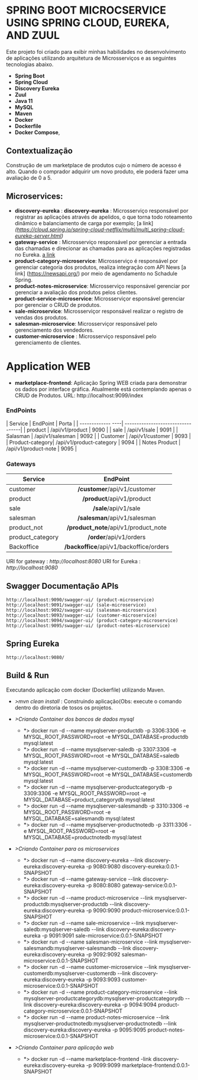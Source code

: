 # SPRING BOOT MICROCSERVICE USING SPRING CLOUD, EUREKA, AND ZUUL

Este projeto foi criado para exibir minhas habilidades no desenvolvimento de aplicações utilizando arquitetura de Microsserviços e as seguintes tecnologias abaixo.

- **Spring Boot**
- **Spring Cloud**
- **Discovery Eureka**
- **Zuul**
- **Java 11**
- **MySQL**
- **Maven**
- **Docker**
- **Dockerfile**
- **Docker Compose**,

## Contextualização

Construção de um marketplace de produtos cujo o número de acesso é alto.
Quando o comprador adquirir um novo produto, ele poderá fazer uma avaliação de 0 a 5. 


## Microservices:

- **discovery-eureka** : **discovery-eureka** : Microsserviço responsável por registrar as aplicações através de apelidos, o que torna todo roteamento dinâmico e balanciamento de carga por exemplo; [a link] *(https://cloud.spring.io/spring-cloud-netflix/multi/multi_spring-cloud-eureka-server.html)* 
- **gateway-service** : Microsserviço responsável por gerenciar a entrada das chamadas e direcionar as chamadas para as aplicações registradas no Eureka. [a link](https://github.com/Netflix/zuul)
- **product-category-microservice**: Microsserviço é responsável por gerenciar categoria dos produtos, realiza integração com API News [a link] (https://newsapi.org/) por meio de agendamento no Schadule Spring. 
- **product-notes-microservice**: Microsserviço responsável gerenciar por gerenciar a avaliação dos produtos pelos clientes.
- **product-service-microservice**: Microsserviçor esponsável gerenciar por gerenciar o CRUD de produtos.
- **sale-microservice**: Microsserviçor responsável realizar o registro de vendas dos produtos.
- **salesman-microservice**: Microsserviçor responsável pelo gerenciamento dos vendedores.
- **customer-microservice** : Microsserviço responsável pelo gerenciamento de clientes.

# Application WEB
- **marketplace-frontend**: Aplicação Spring WEB criada para demonstrar os dados por interface gráfica. Atualmente está contemplando apenas o CRUD de Produtos.
URL: http://localhost:9099/index


### EndPoints ###

| Service       | EndPoint                     | Porta  |
| ------------- ----| ----------------------------------| 
| product       	| /api/v1/product            | 9090   |
| sale 	        	| /api/v1/sale               | 9091   | 
| Salasman      	| /api/v1/salesman           | 9092   |
| Customer      	| /api/v1/customer           | 9093   |
| Product-category| /api/v1/product-category   | 9094   |
| Notes Product   | /api/v1/product-note       | 9095   |                   


### Gateways ###

| Service       	| EndPoint                                  |
| ------------- 	| :---------------------------------------: |
| customer     		| **/customer**/api/v1/customer             | 
| product       	| **/product**/api/v1/product               |
| sale          	| **/sale**/api/v1/sale                     |
| salesman      	| **/salesman**/api/v1/salesman             |
| product_not   	| **/product_note**/api/v1/product_note     |
| product_category  | **/order**/api/v1/orders                |
| Backoffice    	| **/backoffice**/api/v1/backoffice/orders  |

URI for gateway : *http://localhost:8080*
URI for Eureka : *http://localhost:9080*

## Swagger Documentação APIs
	http://localhost:9090/swagger-ui/ (product-microservice)
	http://localhost:9091/swagger-ui/ (sale-microservice)
	http://localhost:9092/swagger-ui/ (salesman-microservice)
    http://localhost:9093/swagger-ui/ (customer-microservice)
	http://localhost:9094/swagger-ui/ (product-category-microservice)
	http://localhost:9095/swagger-ui/ (product-notes-microservice)


	
   
## Spring Eureka
	http://localhost:9080/

## Build & Run

Executando aplicação com docker (Dockerfile) utilizando Maven.

- *>mvn clean install* : Construindo aplicação(Obs: execute o comando dentro do diretoria de tosos os projetos.

- *>Criando Container dos bancos de dados mysql* 
	- *>	docker run -d --name mysqlserver-productdb -p 3306:3306 -e MYSQL_ROOT_PASSWORD=root -e MYSQL_DATABASE=productdb mysql:latest
    - *>	docker run -d --name mysqlserver-saledb -p 3307:3306 -e MYSQL_ROOT_PASSWORD=root -e MYSQL_DATABASE=saledb mysql:latest
	- *>	docker run -d --name mysqlserver-customerdb -p 3308:3306 -e MYSQL_ROOT_PASSWORD=root -e MYSQL_DATABASE=customerdb mysql:latest
	- *>	docker run -d --name mysqlserver-productcategorydb  -p 3309:3306 -e MYSQL_ROOT_PASSWORD=root -e MYSQL_DATABASE=product_categorydb mysql:latest
	- *>	docker run -d --name mysqlserver-salesmandb -p 3310:3306 -e MYSQL_ROOT_PASSWORD=root -e MYSQL_DATABASE=salesmandb mysql:latest
	- *>	docker run -d --name mysqlserver-productnotedb -p 3311:3306 -e MYSQL_ROOT_PASSWORD=root -e MYSQL_DATABASE=productnotedb mysql:latest

- *>Criando Container para os microservices* 
	- *>	docker run -d --name discovery-eureka --link discovery-eureka:discovery-eureka -p 9080:9080 discovery-eureka:0.0.1-SNAPSHOT
	- *>	docker run -d --name gateway-service --link discovery-eureka:discovery-eureka -p 8080:8080 gateway-service:0.0.1-SNAPSHOT
	- *>	docker run -d --name product-microservice --link mysqlserver-productdb:mysqlserver-productdb --link discovery-eureka:discovery-eureka -p 9090:9090 product-microservice:0.0.1-SNAPSHOT
	- *> 	docker run -d --name sale-microservice --link mysqlserver-saledb:mysqlserver-saledb --link discovery-eureka:discovery-eureka -p 9091:9091 sale-microservice:0.0.1-SNAPSHOT
	- *> 	docker run -d --name salesman-microservice --link mysqlserver-salesmandb:mysqlserver-salesmandb --link discovery-eureka:discovery-eureka -p 9092:9092 salesman-microservice:0.0.1-SNAPSHOT
	- *> 	docker run -d --name customer-microservice --link mysqlserver-customerdb:mysqlserver-customerdb --link discovery-eureka:discovery-eureka -p 9093:9093 customer-microservice:0.0.1-SNAPSHOT
	- *> 	docker run -d --name product-category-microservice --link mysqlserver-productcategorydb:mysqlserver-productcategorydb --link discovery-eureka:discovery-eureka -p 9094:9094 product-category-microservice:0.0.1-SNAPSHOT
	- *> 	docker run -d --name product-notes-microservice --link mysqlserver-productnotedb:mysqlserver-productnotedb --link discovery-eureka:discovery-eureka -p 9095:9095 product-notes-microservice:0.0.1-SNAPSHOT

- *>Criando Container para aplicação web* 	
	- *> 	docker run -d --name marketplace-frontend -link discovery-eureka:discovery-eureka -p 9099:9099 marketplace-frontend:0.0.1-SNAPSHOT

